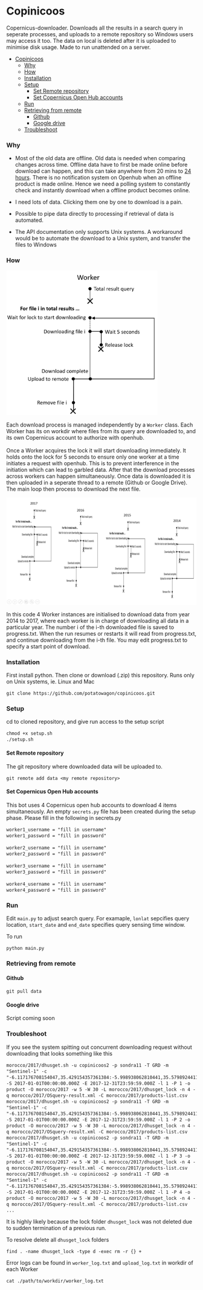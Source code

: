 # Copinicoos
Copernicus-downloader. Downloads all the results in a search query in seperate processes, and uploads to a remote repository so Windows users may access it too. The data on local is deleted after it is uploaded to minimise disk usage. Made to run unattended on a server.

- [Copinicoos](#copinicoos)
    + [Why](#why)
    + [How](#how)
    + [Installation](#installation)
    + [Setup](#setup)
      - [Set Remote repository](#set-remote-repository)
      - [Set Copernicus Open Hub accounts](#set-copernicus-open-hub-accounts)
    + [Run](#run)
    + [Retrieving from remote](#retrieving-from-remote)
      - [Github](#github)
      - [Google drive](#google-drive)
    + [Troubleshoot](#troubleshoot)

### Why
* Most of the old data are offline. Old data is needed when comparing changes across time. Offline data have to first be made online before download can happen, and this can take anywhere from 20 mins to <a href="https://scihub.copernicus.eu/userguide/LongTermArchive">24 hours</a>. There is no notification system on Openhub when an offline product is made online. Hence we need a polling system to constantly check and instantly download when a offline product becomes online.

* I need lots of data. Clicking them one by one to download is a pain. 

* Possible to pipe data directly to processing if retrieval of data is automated.

* The API documentation only supports Unix systems. A workaround would be to automate the download to a Unix system, and transfer the files to Windows

### How

<img src="img/1.PNG" width="400">

Each download process is managed independently by a `Worker` class. Each Worker has its on workdir where files from its query are downloaded to, and its own Copernicus account to authorize with openhub. 
</br></br>
Once a Worker acquires the lock it will start downloading immediately. It holds onto the lock for 5 seconds to ensure only one worker at a time initiates a request with openhub. This is to prevent interference in the initiation which can lead to garbled data. After that the download processes across workers can happen simultaneously. Once data is downloaded it is then uploaded in a seperate thread to a remote (Github or Google Drive). The main loop then process to download the next file.   

<img src="img/2.png">

In this code 4 Worker instances are initialised to download data from year 2014 to 2017, where each worker is in charge of downloading all data in a particular year. The number i of the i-th downloaded file is saved to progress.txt. When the run resumes or restarts it will read from progress.txt, and continue downloading from the i-th file. You may edit progress.txt to specify a start point of download.

### Installation
First install python. Then clone or download (.zip) this repository. Runs only on Unix systems, ie. Linux and Mac
```
git clone https://github.com/potatowagon/copinicoos.git
```

### Setup 
cd to cloned repository, and give run access to the setup script
```
chmod +x setup.sh
./setup.sh
```

#### Set Remote repository
The git repository where downloaded data will be uploaded to.
```
git remote add data <my remote repository>
```

#### Set Copernicus Open Hub accounts
This bot uses 4 Copernicus open hub accounts to download 4 items simultaneously. An empty `secrets.py` file has been created during the setup phase. Please fill in the following in secrets.py

```
worker1_username = "fill in username"
worker1_password = "fill in password"

worker2_username = "fill in username"
worker2_password = "fill in password"

worker3_username = "fill in username"
worker3_password = "fill in password"

worker4_username = "fill in username"
worker4_password = "fill in password"

```

### Run
Edit `main.py` to adjust search query. For examaple, `lonlat` sepcifies query location, `start_date` and `end_date` specifies query sensing time window.

To run
```
python main.py
```

### Retrieving from remote

#### Github
```
git pull data 
```

#### Google drive 
Script coming soon

### Troubleshoot

If you see the system spitting out concurrent downloading request without downloading that looks something like this

```
morocco/2017/dhusget.sh -u copinicoos2 -p sondra11 -T GRD -m "Sentinel-1" -c "-6.117176708154047,35.429154357361384:-5.998938062810441,35.579892441113685" -S 2017-01-01T00:00:00.000Z -E 2017-12-31T23:59:59.000Z -l 1 -P 1 -o product -O morocco/2017 -w 5 -W 30 -L morocco/2017/dhusget_lock -n 4 -q morocco/2017/OSquery-result.xml -C morocco/2017/products-list.csv
morocco/2017/dhusget.sh -u copinicoos2 -p sondra11 -T GRD -m "Sentinel-1" -c "-6.117176708154047,35.429154357361384:-5.998938062810441,35.579892441113685" -S 2017-01-01T00:00:00.000Z -E 2017-12-31T23:59:59.000Z -l 1 -P 2 -o product -O morocco/2017 -w 5 -W 30 -L morocco/2017/dhusget_lock -n 4 -q morocco/2017/OSquery-result.xml -C morocco/2017/products-list.csv
morocco/2017/dhusget.sh -u copinicoos2 -p sondra11 -T GRD -m "Sentinel-1" -c "-6.117176708154047,35.429154357361384:-5.998938062810441,35.579892441113685" -S 2017-01-01T00:00:00.000Z -E 2017-12-31T23:59:59.000Z -l 1 -P 3 -o product -O morocco/2017 -w 5 -W 30 -L morocco/2017/dhusget_lock -n 4 -q morocco/2017/OSquery-result.xml -C morocco/2017/products-list.csv
morocco/2017/dhusget.sh -u copinicoos2 -p sondra11 -T GRD -m "Sentinel-1" -c "-6.117176708154047,35.429154357361384:-5.998938062810441,35.579892441113685" -S 2017-01-01T00:00:00.000Z -E 2017-12-31T23:59:59.000Z -l 1 -P 4 -o product -O morocco/2017 -w 5 -W 30 -L morocco/2017/dhusget_lock -n 4 -q morocco/2017/OSquery-result.xml -C morocco/2017/products-list.csv
...
```
It is highly likely because the lock folder `dhusget_lock` was not deleted due to sudden termination of a previous run.

To resolve delete all `dhusget_lock` folders

```
find . -name dhusget_lock -type d -exec rm -r {} +
```

Error logs can be found in `worker_log.txt` and `upload_log.txt` in workdir of each Worker

``` 
cat ./path/to/workdir/worker_log.txt
```

